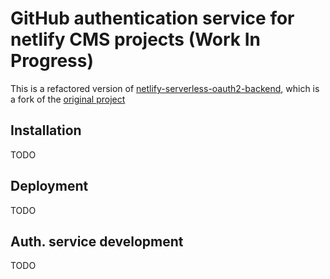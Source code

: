 # GitHub authentication service for netlify CMS projects (Work In Progress)

This is a refactored version of [netlify-serverless-oauth2-backend](https://github.com/AlexeyPopovUA/netlify-serverless-oauth2-backend), which is a fork of the [original project](https://github.com/marksteele/netlify-serverless-oauth2-backend)

## Installation

TODO

## Deployment

TODO

## Auth. service development

TODO

